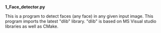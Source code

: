 **1_Face_detector.py**

This is a program to detect faces (any face) in any given input image. This program imports the latest "dlib" library. 
"dlib" is based on MS Visual studio libraries as well as CMake. 
